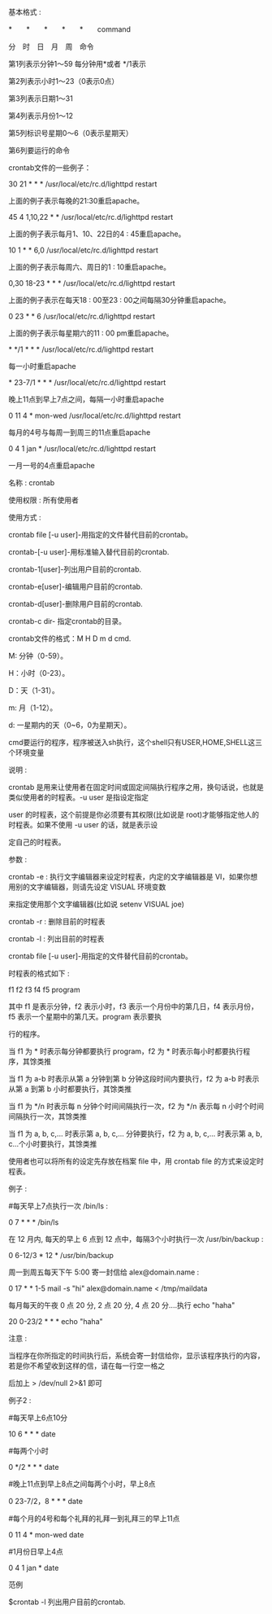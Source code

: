 <p>
	基本格式 :
</p>
<p>
	*　　*　　*　　*　　*　　command
</p>
<p>
	分　时　日　月　周　命令
</p>
<p>
	第1列表示分钟1～59 每分钟用*或者 */1表示
</p>
<p>
	第2列表示小时1～23（0表示0点）
</p>
<p>
	第3列表示日期1～31
</p>
<p>
	第4列表示月份1～12
</p>
<p>
	第5列标识号星期0～6（0表示星期天）
</p>
<p>
	第6列要运行的命令
</p>
<p>
	crontab文件的一些例子：
</p>
<p>
	30 21 * * * /usr/local/etc/rc.d/lighttpd restart
</p>
<p>
	上面的例子表示每晚的21:30重启apache。
</p>
<p>
	45 4 1,10,22 * * /usr/local/etc/rc.d/lighttpd restart
</p>
<p>
	上面的例子表示每月1、10、22日的4 : 45重启apache。
</p>
<p>
	10 1 * * 6,0 /usr/local/etc/rc.d/lighttpd restart
</p>
<p>
	上面的例子表示每周六、周日的1 : 10重启apache。
</p>
<p>
	0,30 18-23 * * * /usr/local/etc/rc.d/lighttpd restart
</p>
<p>
	上面的例子表示在每天18 : 00至23 : 00之间每隔30分钟重启apache。
</p>
<p>
	0 23 * * 6 /usr/local/etc/rc.d/lighttpd restart
</p>
<p>
	上面的例子表示每星期六的11 : 00 pm重启apache。
</p>
<p>
	* */1 * * * /usr/local/etc/rc.d/lighttpd restart
</p>
<p>
	每一小时重启apache
</p>
<p>
	* 23-7/1 * * * /usr/local/etc/rc.d/lighttpd restart
</p>
<p>
	晚上11点到早上7点之间，每隔一小时重启apache
</p>
<p>
	0 11 4 * mon-wed /usr/local/etc/rc.d/lighttpd restart
</p>
<p>
	每月的4号与每周一到周三的11点重启apache
</p>
<p>
	0 4 1 jan * /usr/local/etc/rc.d/lighttpd restart
</p>
<p>
	一月一号的4点重启apache
</p>
<p>
	名称 : crontab
</p>
<p>
	使用权限 : 所有使用者
</p>
<p>
	使用方式 :
</p>
<p>
	crontab file [-u user]-用指定的文件替代目前的crontab。
</p>
<p>
	crontab-[-u user]-用标准输入替代目前的crontab.
</p>
<p>
	crontab-1[user]-列出用户目前的crontab.
</p>
<p>
	crontab-e[user]-编辑用户目前的crontab.
</p>
<p>
	crontab-d[user]-删除用户目前的crontab.
</p>
<p>
	crontab-c dir- 指定crontab的目录。
</p>
<p>
	crontab文件的格式：M H D m d cmd.
</p>
<p>
	M: 分钟（0-59）。
</p>
<p>
	H：小时（0-23）。
</p>
<p>
	D：天（1-31）。
</p>
<p>
	m: 月（1-12）。
</p>
<p>
	d: 一星期内的天（0~6，0为星期天）。
</p>
<p>
	cmd要运行的程序，程序被送入sh执行，这个shell只有USER,HOME,SHELL这三个环境变量
</p>
<p>
	说明 :
</p>
<p>
	crontab 是用来让使用者在固定时间或固定间隔执行程序之用，换句话说，也就是类似使用者的时程表。-u user 是指设定指定
</p>
<p>
	user 的时程表，这个前提是你必须要有其权限(比如说是 root)才能够指定他人的时程表。如果不使用 -u user 的话，就是表示设
</p>
<p>
	定自己的时程表。
</p>
<p>
	参数 :
</p>
<p>
	crontab -e : 执行文字编辑器来设定时程表，内定的文字编辑器是 VI，如果你想用别的文字编辑器，则请先设定 VISUAL 环境变数
</p>
<p>
	来指定使用那个文字编辑器(比如说 setenv VISUAL joe)
</p>
<p>
	crontab -r : 删除目前的时程表
</p>
<p>
	crontab -l : 列出目前的时程表
</p>
<p>
	crontab file [-u user]-用指定的文件替代目前的crontab。
</p>
<p>
	时程表的格式如下 :
</p>
<p>
	f1 f2 f3 f4 f5 program
</p>
<p>
	其中 f1 是表示分钟，f2 表示小时，f3 表示一个月份中的第几日，f4 表示月份，f5 表示一个星期中的第几天。program 表示要执
</p>
<p>
	行的程序。
</p>
<p>
	当 f1 为 * 时表示每分钟都要执行 program，f2 为 * 时表示每小时都要执行程序，其馀类推
</p>
<p>
	当 f1 为 a-b 时表示从第 a 分钟到第 b 分钟这段时间内要执行，f2 为 a-b 时表示从第 a 到第 b 小时都要执行，其馀类推
</p>
<p>
	当 f1 为 */n 时表示每 n 分钟个时间间隔执行一次，f2 为 */n 表示每 n 小时个时间间隔执行一次，其馀类推
</p>
<p>
	当 f1 为 a, b, c,... 时表示第 a, b, c,... 分钟要执行，f2 为 a, b, c,... 时表示第 a, b, c...个小时要执行，其馀类推
</p>
<p>
	使用者也可以将所有的设定先存放在档案 file 中，用 crontab file 的方式来设定时程表。
</p>
<p>
	例子 :
</p>
<p>
	#每天早上7点执行一次 /bin/ls :
</p>
<p>
	0 7 * * * /bin/ls
</p>
<p>
	在 12 月内, 每天的早上 6 点到 12 点中，每隔3个小时执行一次 /usr/bin/backup :
</p>
<p>
	0 6-12/3 * 12 * /usr/bin/backup
</p>
<p>
	周一到周五每天下午 5:00 寄一封信给 alex@domain.name :
</p>
<p>
	0 17 * * 1-5 mail -s "hi" alex@domain.name &lt; /tmp/maildata
</p>
<p>
	每月每天的午夜 0 点 20 分, 2 点 20 分, 4 点 20 分....执行 echo "haha"
</p>
<p>
	20 0-23/2 * * * echo "haha"
</p>
<p>
	注意 :
</p>
<p>
	当程序在你所指定的时间执行后，系统会寄一封信给你，显示该程序执行的内容，若是你不希望收到这样的信，请在每一行空一格之
</p>
<p>
	后加上 &gt; /dev/null 2&gt;&amp;1 即可
</p>
<p>
	例子2 :
</p>
<p>
	#每天早上6点10分
</p>
<p>
	10 6 * * * date
</p>
<p>
	#每两个小时
</p>
<p>
	0 */2 * * * date
</p>
<p>
	#晚上11点到早上8点之间每两个小时，早上8点
</p>
<p>
	0 23-7/2，8 * * * date
</p>
<p>
	#每个月的4号和每个礼拜的礼拜一到礼拜三的早上11点
</p>
<p>
	0 11 4 * mon-wed date
</p>
<p>
	#1月份日早上4点
</p>
<p>
	0 4 1 jan * date
</p>
<p>
	范例
</p>
<p>
	$crontab -l 列出用户目前的crontab.
</p>